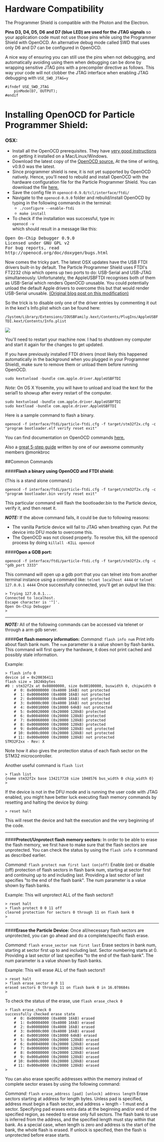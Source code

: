 # Hardware Compatibility

The Programmer Shield is compatible with the Photon and the Electron.

**Pins D3, D4, D5, D6 and D7 (blue LED) are used for the JTAG signals** so your application code must not use those pins while using the Programmer Shield with OpenOCD. An alternative debug mode called SWD that uses only D6 and D7 can be configured in OpenOCD.

A nice way of ensuring you can still use the pins when not debugging, and automatically avoiding using them when debugging can be done by wrapping sensitive JTAG pins with a precompiler directive as follows. This way your code will not clobber the JTAG interface when enabling JTAG debugging with `USE_SWD_JTAG=y`

```
#ifndef USE_SWD_JTAG
	pinMode(D7, OUTPUT);
#endif
```

# Installing OpenOCD for Particle Programmer Shield:

### OSX:

- Install all the OpenOCD prerequisites. They have [very good instructions](http://openocd.org/documentation/) on getting it installed on a Mac/Linux/Windows.
- Download the latest copy of the [OpenOCD source.](http://sourceforge.net/projects/openocd/) At the time of writing, v0.9.0 was the latest.
- Since programmer shield is new, it is not yet supported by OpenOCD natively. Hence, you'll need to rebuild and install OpenOCD with the hardware configuration file for the Particle Programmer Shield. You can download the file [here.](https://github.com/spark/photon-shields/blob/master/programmer-shield/particle-ftdi.cfg)
- Save the config file in `openocd-0.9.0/tcl/interface/ftdi/`
- Navigate to the `openocd-0.9.0` folder and rebuild/install OpenOCD by typing in the following commands in the terminal:
    + `./configure --enable-ftdi`
    + `make install`
- To check if the installation was successful, type in:  
`openocd -v`  
which should result in a message like this:  
<pre>
Open On-Chip Debugger 0.9.0 
Licensed under GNU GPL v2
For bug reports, read
http://openocd.org/doc/doxygen/bugs.html
</pre>

Now comes the tricky part. The latest OSX updates have the USB FTDI drivers built-in by default. The Particle Programmer Shield uses FTDI's FT2232 chip which opens up two ports to do: USB-Serial and USB-JTAG simultaneously. Unfortunately, the AppleUSBFTDI recognises both of them as USB-Serial which renders OpenOCD unusable. You could potentially unload the default Apple drivers to overcome this but that would render USB-Serial unusable. [(Original blog post on this modification)](http://alvarop.com/2014/01/using-busblaster-openocd-on-osx-mavericks/)

So the trick is to disable only one of the driver entries by commenting it out in the kext's Info.plist which can be found here:

`/System/Library/Extensions/IOUSBFamily.kext/Contents/PlugIns/AppleUSBFTDI.kext/Contents/Info.plist`

![](https://github.com/spark/photon-shields/blob/master/programmer-shield/kext-modify.png)

You'll need to restart your machine now. I had to shutdown my computer and start it again for the changes to get updated.

If you have previously installed FTDI drivers (most likely this happened automatically in the background when you plugged in your Programmer Shield), make sure to remove them or unload them before running OpenOCD.

`sudo kextunload -bundle com.apple.driver.AppleUSBFTDI`

*Note:* On OS X Yosemite, you will have to unload and load the kext for the serial1 to showup after every restart of the computer.

```
sudo kextunload -bundle com.apple.driver.AppleUSBFTDI 
sudo kextload -bundle com.apple.driver.AppleUSBFTDI
```

Here is a sample command to flash a binary.

`openocd -f interface/ftdi/particle-ftdi.cfg -f target/stm32f2x.cfg -c "program bootloader.elf verify reset exit"`

You can find documentation on OpenOCD commands [here.](http://openocd.org/doc-release/html/Flash-Commands.html#Flash-Commands)

Also a [great 5-step guide](https://medium.com/@jvanier/5-steps-to-setup-and-use-a-debugger-with-the-particle-photon-ad0e0fb43a34) written by one of our awexome community members @monkbroc

##Common Commands

####**Flash a binary using OpenOCD and FTDI shield:**
 
 (This is a stand alone command.)

`openocd -f interface/ftdi/particle-ftdi.cfg -f target/stm32f2x.cfg -c "program bootloader.bin verify reset exit"`

This particular command will flash the bootloader.bin to the Particle device, verify it, and then reset it.

_**NOTE:**_  If the above command fails, it could be due to following reasons:

  - The vanilla Particle device will fail to JTAG when breathing cyan. Put the device into DFU mode to overcome this.
  - The OpenOCD was not closed properly. To resolve this, kill the openocd process by doing `killall -KILL openocd`
 
 
####**Open a GDB port:**

`openocd -f interface/ftdi/particle-ftdi.cfg -f target/stm32f2x.cfg -c "gdb_port 3333"`

This command will open up a gdb port that you can telnet into from another terminal instance using a command like: `telnet localhost 4444` or `telnet 127.0.0.1 4444` 
Once successfully connected, you'll get an output like this:
```
> Trying 127.0.0.1...
Connected to localhost.
Escape character is '^]'.
Open On-Chip Debugger
> 
```

---
_**NOTE:**_ All of the following commands can be accessed via telenet or through a arm gdb server.

####**Get flash memory information:**
*Command:* `flash info num`
Print info about flash bank num. The `num` parameter is a value shown by flash banks. This command will first query the hardware, it does not print cached and possibly stale information.

Example:

```
> flash info 0
device id = 0x20036411
flash size = 1024kbytes
#0 : stm32f2x at 0x08000000, size 0x00100000, buswidth 0, chipwidth 0
	#  0: 0x00000000 (0x4000 16kB) not protected
	#  1: 0x00004000 (0x4000 16kB) not protected
	#  2: 0x00008000 (0x4000 16kB) not protected
	#  3: 0x0000c000 (0x4000 16kB) not protected
	#  4: 0x00010000 (0x10000 64kB) not protected
	#  5: 0x00020000 (0x20000 128kB) protected
	#  6: 0x00040000 (0x20000 128kB) protected
	#  7: 0x00060000 (0x20000 128kB) protected
	#  8: 0x00080000 (0x20000 128kB) protected
	#  9: 0x000a0000 (0x20000 128kB) not protected
	# 10: 0x000c0000 (0x20000 128kB) not protected
	# 11: 0x000e0000 (0x20000 128kB) not protected
STM32F2xx - Rev: X
```
Note how it also gives the protection status of each flash sector on the STM32 microcontroller.

Another useful command is `flash list`

```
> flash list
{name stm32f2x base 134217728 size 1048576 bus_width 0 chip_width 0}
>
```

If the device is not in the DFU mode and is running the user code with JTAG enabled, you might have better luck executing flash memory commands by resetting and halting the device by doing: 

```
> reset halt
```

This will reset the device and halt the execution and the very beginning of the code.

---

####**Protect/Unprotect flash memory sectors:**
In order to be able to erase the flash memory, we first have to make sure that the flash sectors are unprotected. You can check the status by using the ```flash info 0``` command as described earlier.

*Command:* `flash protect num first last (on|off)`
Enable (on) or disable (off) protection of flash sectors in flash bank num, starting at sector first and continuing up to and including last. Providing a last sector of last specifies "to the end of the flash bank". The num parameter is a value shown by flash banks.

Example:
This will unprotect ALL of the flash sectors!!

```
> reset halt
> flash protect 0 0 11 off
cleared protection for sectors 0 through 11 on flash bank 0
> 
```

---

####**Erase the Particle Device:**
Once all/necessary flash sectors are unprotected, you can go ahead and do a complete/specific flash erase.

*Command:* `flash erase_sector num first last`
Erase sectors in bank num, starting at sector first up to and including last. Sector numbering starts at 0. Providing a last sector of last specifies "to the end of the flash bank". The num parameter is a value shown by flash banks.

Example:
This will erase ALL of the flash sectors!!

```
> reset halt
> flash erase_sector 0 0 11
erased sectors 0 through 11 on flash bank 0 in 16.078684s
>
```

To check the status of the erase, use `flash erase_check 0`

```
> flash erase_check 0
successfully checked erase state
	#  0: 0x00000000 (0x4000 16kB) erased
	#  1: 0x00004000 (0x4000 16kB) erased
	#  2: 0x00008000 (0x4000 16kB) erased
	#  3: 0x0000c000 (0x4000 16kB) erased
	#  4: 0x00010000 (0x10000 64kB) erased
	#  5: 0x00020000 (0x20000 128kB) erased
	#  6: 0x00040000 (0x20000 128kB) erased
	#  7: 0x00060000 (0x20000 128kB) erased
	#  8: 0x00080000 (0x20000 128kB) erased
	#  9: 0x000a0000 (0x20000 128kB) erased
	# 10: 0x000c0000 (0x20000 128kB) erased
	# 11: 0x000e0000 (0x20000 128kB) erased
> 
```

You can also erase specific addresses within the memory instead of complete sector erases by using the following command:

*Command:* `flash erase_address [pad] [unlock] address length`
Erase sectors starting at address for length bytes. Unless pad is specified, address must begin a flash sector, and address + length - 1 must end a sector. Specifying pad erases extra data at the beginning and/or end of the specified region, as needed to erase only full sectors. The flash bank to use is inferred from the address, and the specified length must stay within that bank. As a special case, when length is zero and address is the start of the bank, the whole flash is erased. If unlock is specified, then the flash is unprotected before erase starts.

